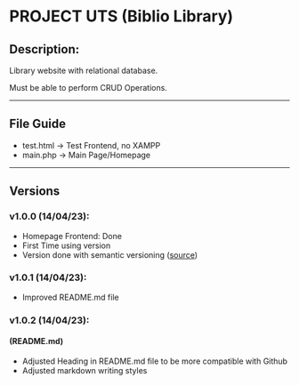 # PROJECT UTS (Biblio Library)

## Description:

Library website with relational database.

Must be able to perform CRUD Operations.

--------------------------------
## File Guide

- test.html -> Test Frontend, no XAMPP 
- main.php -> Main Page/Homepage

--------------------------------
## Versions

### v1.0.0 (14/04/23): 
- Homepage Frontend: Done
- First Time using version
- Version done with semantic versioning ([source](https://docs.npmjs.com/about-semantic-versioning))

### v1.0.1 (14/04/23):
- Improved README.md file

### v1.0.2 (14/04/23):

#### (README.md)
- Adjusted Heading in README.md file to be more compatible with Github
- Adjusted markdown writing styles
